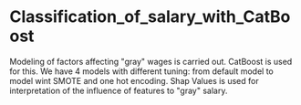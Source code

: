 # Classification_of_salary_with_CatBoost
Modeling of factors affecting "gray" wages is carried out. CatBoost is used for this.
We have 4 models with different tuning: from default model to model wint SMOTE and one hot encoding.
Shap Values is used for interpretation of the influence of features to "gray" salary.
